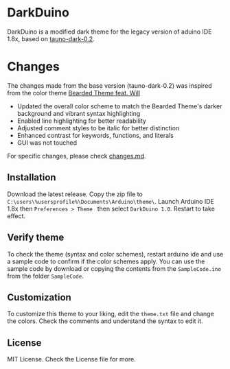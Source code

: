 
# DarkDuino

DarkDuino is a modified dark theme for the legacy version of aduino IDE 1.8x, based on [tauno-dark-0.2](https://github.com/taunoe/arduino-dark-theme/tree/master).


# Changes
The changes made from the base version (tauno-dark-0.2) was inspired from the color theme [Bearded Theme feat. Will](https://github.com/BeardedBear/bearded-theme)

 - Updated the overall color scheme to match the Bearded Theme's darker background and vibrant syntax highlighting
 - Enabled line highlighting for better readability
 - Adjusted comment styles to be italic for better distinction
 - Enhanced contrast for keywords, functions, and literals
 - GUI was not touched

For specific changes, please check [changes.md](https://github.com/EmanDev/DarkDuino/blob/main/changes.md).

## Installation

Download the latest release. Copy the zip file to `C:\users\%usersprofile%\Documents\Arduino\theme\`. Launch Arduino IDE 1.8x then `Preferences > Theme ` then select `DarkDuino 1.0`. Restart to take effect.

## Verify theme

To check the theme (syntax and color schemes), restart arduino ide and use a sample code to confirm if the color schemes apply. You can use the sample code by download or copying the contents from the `SampleCode.ino` from the folder `SampleCode`.

## Customization

To customize this theme to your liking, edit the `theme.txt` file and change the colors. Check the comments and understand the syntax to edit it.

## License

MIT License. Check the License file for more.
